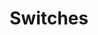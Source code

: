 ---
layout: component
title: Switches
intro: |-
  Tempora ipsum debitis vitae repudiandae! Dolore provident molestias facere beatae pariatur est at vel sequi? Sint, labore at? Hic reiciendis ipsa labore?
sections:
  - title: Basic
    type: examples
    description: |-
      Tempora ipsum debitis vitae repudiandae! Dolore provident molestias facere beatae pariatur est at vel sequi? Sint, labore at? Hic reiciendis ipsa labore? Tempora ipsum debitis vitae repudiandae! Dolore provident molestias facere beatae pariatur est at vel sequi? Sint, labore at? Hic reiciendis ipsa labore?
    examples:
      - component: theme/patterns/forms/switch.liquid
  - title: Boxed
    type: examples
    description: |-
      Tempora ipsum debitis vitae repudiandae! Dolore provident molestias facere beatae pariatur est at vel sequi? Sint, labore at? Hic reiciendis ipsa labore? Tempora ipsum debitis vitae repudiandae! Dolore provident molestias facere beatae pariatur est at vel sequi? Sint, labore at? Hic reiciendis ipsa labore?
    examples:
      - component: theme/patterns/forms/switch-box.liquid
---